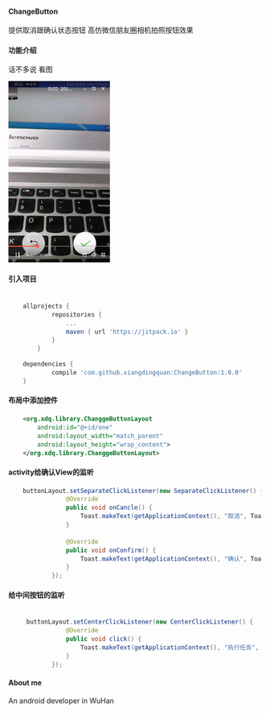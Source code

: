 #### ChangeButton

  提供取消跟确认状态按钮 高仿微信朋友圈相机拍照按钮效果

#### 功能介绍

 话不多说 看图
 
 <a href="art/GIF.gif"><img src="art/GIF.gif" width="40%"/></a>
 
#### 引入项目

```groovy

    allprojects {
    		repositories {
    			...
    			maven { url 'https://jitpack.io' }
    		}
    	}
```

```groovy
    dependencies {
	        compile 'com.github.xiangdingquan:ChangeButton:1.0.0'
	}
```

#### 布局中添加控件

```xml
    <org.xdq.library.ChanggeButtonLayout
        android:id="@+id/one"
        android:layout_width="match_parent"
        android:layout_height="wrap_content">
    </org.xdq.library.ChanggeButtonLayout>
```

#### activity给确认View的监听

```java
    buttonLayout.setSeparateClickListener(new SeparateClickListener() {
                @Override
                public void onCancle() {
                    Toast.makeText(getApplicationContext(), "取消", Toast.LENGTH_SHORT).show();
                }
    
                @Override
                public void onConfirm() {
                    Toast.makeText(getApplicationContext(), "确认", Toast.LENGTH_SHORT).show();
                }
            });

```

#### 给中间按钮的监听

```java

     buttonLayout.setCenterClickListener(new CenterClickListener() {
                @Override
                public void click() {
                    Toast.makeText(getApplicationContext(), "执行任务", Toast.LENGTH_SHORT).show();
                }
            });
```

#### About me
An android developer in WuHan



